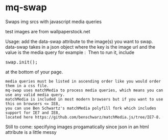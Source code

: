 mq-swap
=======

Swaps img srcs with javascript media queries

test images are from wallpaperstock.net

Usage:
	add the data-swap attribute to the image(s) you want to swap.  
	data-swap takes in a json object where the key is the image url and the value is the media query
	for example :
	<img src="" data-swap="{
			img/a.jpg : screen and (min-width: 1px),
			img/b.jpg : screen and (min-width: 768px),
			img/d.jpg : screen and (min-width: 1024px)
		}" alt="">
	Then to run it, include <pre>swap.init();</pre> at the bottom of your page.

	media queries must be listed in ascending order like you would order them in a css file.
	mq-swap uses matchMedia to process media queries, which means you can use any valid media query.
	matchMedia is included in most modern browsers but if you want to use this on browsers <= IE8, 
	you can use Ben Schwartz's matchMedia polyfill fork which includes support for IE7 and IE8, 
	located here https://github.com/benschwarz/matchMedia.js/tree/IE7-8. 

Still to come:
	specifying images progamatically since json in an html attribute is a little messy

